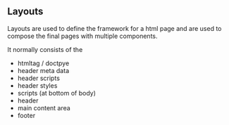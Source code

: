 ## Layouts

Layouts are used to define the framework for a html page and are used to compose the final pages with multiple components.

It normally consists of the

-   htmltag / doctpye
-   header meta data
-   header scripts
-   header styles
-   scripts (at bottom of body)
-   header
-   main content area
-   footer
